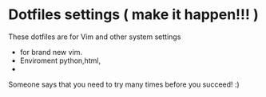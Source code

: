 Dotfiles settings ( make it happen!!! )
=======================================
These dotfiles are for Vim and other system settings

*   for brand new vim. 
*   Enviroment python,html,
*   

Someone says that you need to try many times before you succeed! :)
